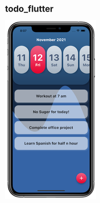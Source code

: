 # todo_flutter

![alt tag](https://github.com/Richa0305/images/blob/main/Apple%20iPhone%2011%20Pro%20Max%20Screenshot%201.png)

